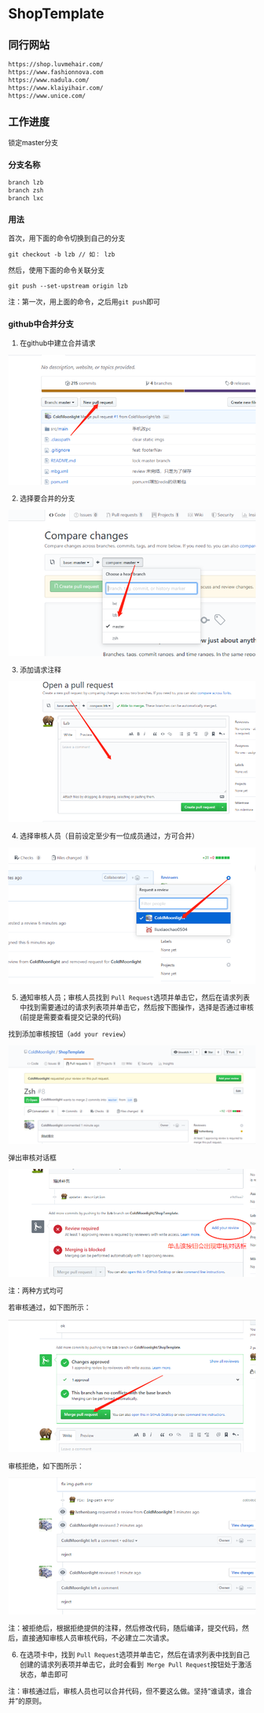 # ShopTemplate

## 同行网站

```
https://shop.luvmehair.com/
https://www.fashionnova.com
https://www.nadula.com/
https://www.klaiyihair.com/
https://www.unice.com/
```


## 工作进度

锁定master分支


### 分支名称

```
branch lzb
branch zsh
branch lxc
```

### 用法

首次，用下面的命令切换到自己的分支

```
git checkout -b lzb // 如： lzb
```

然后，使用下面的命令关联分支

```
git push --set-upstream origin lzb
```

注：第一次，用上面的命令，之后用`git push`即可


### github中合并分支


1. 在github中建立合并请求

![图示](./tip/pull.png)

2. 选择要合并的分支

![图示](./tip/select.png)

3. 添加请求注释

![图示](./tip/comment.png)

4. 选择审核人员（目前设定至少有一位成员通过，方可合并）

![图示](./tip/reviewer.png)

5. 通知审核人员；审核人员找到 `Pull Request`选项并单击它，然后在请求列表中找到需要通过的请求列表项并单击它，然后按下图操作，选择是否通过审核(前提是需要查看提交记录的代码)

找到添加审核按钮（` add your review `）

![图示1](./tip/add-review.png)

 弹出审核对话框

![图示2](./tip/review-process-2.png)

注：两种方式均可

若审核通过，如下图所示：

![审核通过图示](./tip/pass.png)

审核拒绝，如下图所示：

![审核拒绝图示](./tip/reject.png)

注：被拒绝后，根据拒绝提供的注释，然后修改代码，随后编译，提交代码，然后，直接通知审核人员审核代码，不必建立二次请求。

6. 在选项卡中，找到 `Pull Request`选项并单击它，然后在请求列表中找到自己创建的请求列表项并单击它，此时会看到` Merge Pull Request`按钮处于激活状态，单击即可

注：审核通过后，审核人员也可以合并代码，但不要这么做。坚持“谁请求，谁合并”的原则。